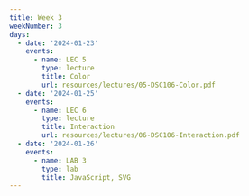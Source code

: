```yaml
---
title: Week 3
weekNumber: 3
days:
  - date: '2024-01-23'
    events:
      - name: LEC 5
        type: lecture
        title: Color
        url: resources/lectures/05-DSC106-Color.pdf
  - date: '2024-01-25'
    events:
      - name: LEC 6
        type: lecture
        title: Interaction
        url: resources/lectures/06-DSC106-Interaction.pdf
  - date: '2024-01-26'
    events:
      - name: LAB 3
        type: lab
        title: JavaScript, SVG
---
```

